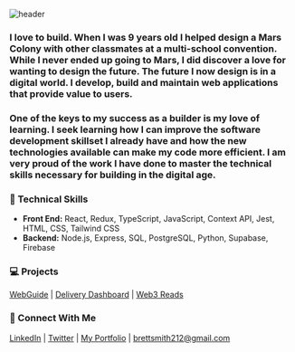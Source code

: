 ![header](https://user-images.githubusercontent.com/67445684/159387621-60b5f4ec-4100-43ec-892e-c4b0a7025b91.png)

### I love to build. When I was 9 years old I helped design a Mars Colony with other classmates at a multi-school convention. While I never ended up going to Mars, I did discover a love for wanting to design the future. The future I now design is in a digital world. I develop, build and maintain web applications that provide value to users. 

### One of the keys to my success as a builder is my love of learning. I seek learning how I can improve the software development skillset I already have and how the new technologies available can make my code more efficient. I am very proud of the work I have done to master the technical skills necessary for building in the digital age. 

### 🚀 Technical Skills
- **Front End:** React, Redux, TypeScript, JavaScript, Context API, Jest, HTML, CSS, Tailwind CSS
- **Backend:** Node.js, Express, SQL, PostgreSQL, Python, Supabase, Firebase

### 💻 Projects
[WebGuide](https://webguide.space/) | [Delivery Dashboard](https://delivery-dashboard.brettsmith212.repl.co/) | [Web3 Reads](https://web3reads.netlify.app/)

### 👋 Connect With Me
[LinkedIn](https://www.linkedin.com/in/brettsmith212/) | [Twitter](https://twitter.com/brettsmth) | [My Portfolio](https://webguide.space/brettsmith-portfolio) | brettsmith212@gmail.com
